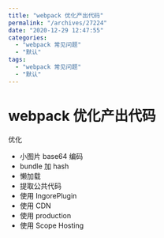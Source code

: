 ```yaml
---
title: "webpack 优化产出代码"
permalink: "/archives/27224"
date: "2020-12-29 12:47:55"
categories: 
  - "webpack 常见问题"
  - "默认"
tags: 
  - "webpack 常见问题"
  - "默认"
---
```


# webpack 优化产出代码

优化

- 小图片 base64 编码
- bundle 加 hash
- 懒加载
- 提取公共代码
- 使用 IngorePlugin
- 使用 CDN
- 使用 production
- 使用 Scope Hosting
